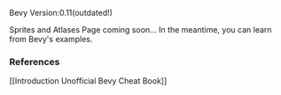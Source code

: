 Bevy Version:0.11(outdated!)


Sprites and Atlases
Page coming soon…
In the meantime, you can learn from Bevy's examples.

### References
[[Introduction  Unofficial Bevy Cheat Book]] 